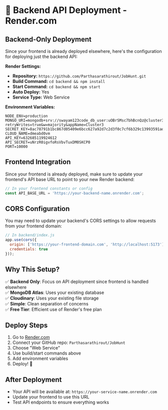 # 🚀 Backend API Deployment - Render.com

## Backend-Only Deployment

Since your frontend is already deployed elsewhere, here's the configuration for deploying just the backend API:

**Render Settings:**
- **Repository:** `https://github.com/Parthasarathirout/JobHunt.git`
- **Build Command:** `cd backend && npm install`  
- **Start Command:** `cd backend && npm start`
- **Auto Deploy:** Yes
- **Service Type:** Web Service

**Environment Variables:**
```
NODE_ENV=production
MONGO_URI=mongodb+srv://swayam123code_db_user:uOBrSMsc7bhBcnQz@cluster3.oxqwdd1.mongodb.net/?retryWrites=true&w=majority&appName=Cluster3
SECRET_KEY=8ac78791b1bc867d05409e6bcc627a92d7c2d3f0c7cf6b329c13993591add47fffe2553a02c473f7db1e714d7541ecd0716d804285e51c7a0261bacdf4acceb0
CLOUD_NAME=dmeabd0vm
API_KEY=632685119924612
API_SECRET=uNrzR0igvfoRsVbvTuxDM0SKCP0
PORT=10000
```

## Frontend Integration

Since your frontend is already deployed, make sure to update your frontend's API base URL to point to your new Render backend:

```javascript
// In your frontend constants or config
const API_BASE_URL = 'https://your-backend-name.onrender.com';
```

## CORS Configuration

You may need to update your backend's CORS settings to allow requests from your frontend domain:

```javascript
// In backend/index.js
app.use(cors({
  origin: ['https://your-frontend-domain.com', 'http://localhost:5173'],
  credentials: true
}));
```

## Why This Setup?

✅ **Backend Only**: Focus on API deployment since frontend is handled elsewhere  
✅ **MongoDB Atlas**: Uses your existing database  
✅ **Cloudinary**: Uses your existing file storage  
✅ **Simple**: Clean separation of concerns  
✅ **Free Tier**: Efficient use of Render's free plan  

## Deploy Steps

1. Go to [Render.com](https://render.com)
2. Connect your GitHub repo: `Parthasarathirout/JobHunt`
3. Choose "Web Service"
4. Use build/start commands above
5. Add environment variables
6. Deploy! 🚀

## After Deployment

- Your API will be available at: `https://your-service-name.onrender.com`
- Update your frontend to use this URL
- Test API endpoints to ensure everything works